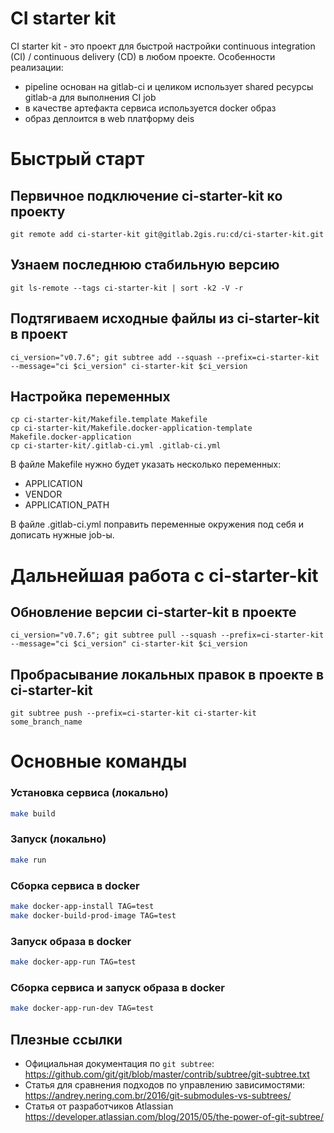 # CI starter kit

CI starter kit - это проект для быстрой настройки continuous integration (CI) / continuous delivery (CD) в любом проекте.
Особенности реализации:
- pipeline основан на gitlab-ci и целиком использует shared ресурсы gitlab-а для выполнения CI job
- в качестве артефакта сервиса используется docker образ
- образ деплоится в web платформу deis

# Быстрый старт

## Первичное подключение ci-starter-kit ко проекту

```
git remote add ci-starter-kit git@gitlab.2gis.ru:cd/ci-starter-kit.git
```

## Узнаем последнюю стабильную версию 

`git ls-remote --tags ci-starter-kit | sort -k2 -V -r`

## Подтягиваем исходные файлы из ci-starter-kit в проект

```
ci_version="v0.7.6"; git subtree add --squash --prefix=ci-starter-kit --message="ci $ci_version" ci-starter-kit $ci_version
```

## Настройка переменных

```
cp ci-starter-kit/Makefile.template Makefile
cp ci-starter-kit/Makefile.docker-application-template Makefile.docker-application
cp ci-starter-kit/.gitlab-ci.yml .gitlab-ci.yml
```

В файле Makefile нужно будет указать несколько переменных:
- APPLICATION
- VENDOR
- APPLICATION_PATH

В файле .gitlab-ci.yml поправить переменные окружения под себя и дописать нужные job-ы.

# Дальнейшая работа с ci-starter-kit

## Обновление версии ci-starter-kit в проекте

```
ci_version="v0.7.6"; git subtree pull --squash --prefix=ci-starter-kit --message="ci $ci_version" ci-starter-kit $ci_version
```

## Пробрасывание локальных правок в проекте в ci-starter-kit

```
git subtree push --prefix=ci-starter-kit ci-starter-kit some_branch_name
```

# Основные команды


### Установка сервиса (локально)

```sh
make build
```

### Запуск (локально)

```sh
make run
```

### Сборка сервиса в docker
```sh
make docker-app-install TAG=test
make docker-build-prod-image TAG=test
```

### Запуск образа в docker
```sh
make docker-app-run TAG=test
```

### Сборка сервиса и запуск образа в docker
```sh
make docker-app-run-dev TAG=test
```

## Плезные ссылки

- Официальная документация по `git subtree`: https://github.com/git/git/blob/master/contrib/subtree/git-subtree.txt
- Статья для сравнения подходов по управлению зависимостями: https://andrey.nering.com.br/2016/git-submodules-vs-subtrees/
- Статья от разработчиков Atlassian https://developer.atlassian.com/blog/2015/05/the-power-of-git-subtree/
